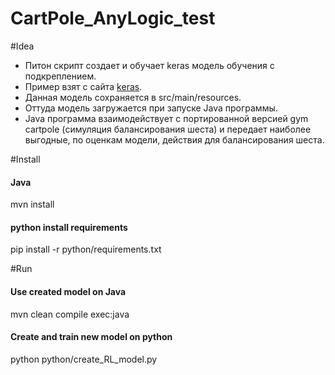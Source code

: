 # CartPole_AnyLogic_test

#Idea
* Питон скрипт создает и обучает keras модель обучения с подкреплением.
* Пример взят с сайта [keras](https://keras.io/examples/rl/actor_critic_cartpole/).
* Данная модель сохраняется в src/main/resources.
* Оттуда модель загружается при запуске Java программы.
* Java программа взаимодействует с портированной версией gym cartpole (симуляция балансирования шеста) и передает
наиболее выгодные, по оценкам модели, действия для балансирования шеста. 

#Install
<h4>Java</h4>
mvn install
<h4>python install requirements</h4>
pip install -r python/requirements.txt

#Run
<h4>Use created model on Java</h4>
mvn clean compile exec:java
<h4>Create and train new model on python</h4>
python python/create_RL_model.py
